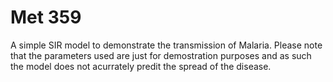 # Met 359
A simple SIR model to demonstrate the transmission of Malaria.
 Please note that the parameters used are just for demostration purposes and as such the model does not acurrately predit the spread of the disease.
 

